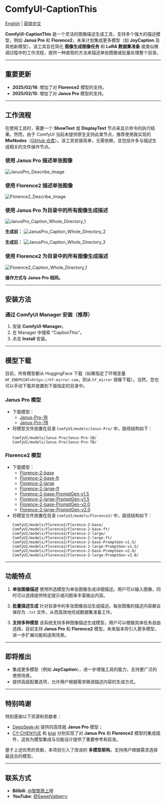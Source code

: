 # ComfyUI-CaptionThis

[English](README.md) | [简体中文](README_CN.md)

**ComfyUI-CaptionThis** 是一个灵活的图像描述生成工具，支持多个强大的描述模型，例如 **Janus Pro** 和 **Florence2**，未来计划集成更多模型（如 **JoyCaption** 及其他新模型）。该工具旨在简化 **图像生成图像任务** 和 **LoRA 数据集准备** 或类似微调过程中的工作流程，提供一种直观的方法来描述单张图像或批量处理整个目录。

---

## 重要更新

* **2025/02/16**: 增加了对 **Florence2** 模型的支持。
* **2025/02/15**: 增加了对 **Janus Pro** 模型的支持。

---

## 工作流程

在使用工具时，需要一个 **ShowText** 或 **DisplayText** 节点来显示命令的执行结果。然而，由于 ComfyUI 当前未提供原生支持此类节点，推荐使用我实现的 **MieNodes**（[GitHub 仓库](https://github.com/MieMieeeee/ComfyUI-MieNodes)）。该工具安装简单，无需依赖，且包括许多与描述生成相关的文件操作节点。

### 使用 Janus Pro 描述单张图像
![JanusPro_Describe_Image](Images/JanusPro_Describe_Image.png)

### 使用 Florence2 描述单张图像
![Florence2_Describe_Image](Images/Florence2_Describe_Image.png)

### 使用 Janus Pro 为目录中的所有图像生成描述
![JanusPro_Caption_Whole_Directory_1](Images/JanusPro_Caption_Whole_Directory_1.png)

**生成前：**
![JanusPro_Caption_Whole_Directory_2](Images/JanusPro_Caption_Whole_Directory_2.png)

**生成后：**
![JanusPro_Caption_Whole_Directory_3](Images/JanusPro_Caption_Whole_Directory_3.png)

### 使用 Florence2 为目录中的所有图像生成描述
![Florence2_Caption_Whole_Directory_1](Images/Florence2_Caption_Whole_Directory_1.png)

**操作方式与 Janus Pro 相同。**

---

## 安装方法

### 通过 ComfyUI Manager 安装（推荐）
1. 安装 **ComfyUI-Manager**。
2. 在 Manager 中搜索 "CaptionThis"。
3. 点击 **Install** 安装。

---

## 模型下载

目前，所有模型都从 HuggingFace 下载（如果指定了环境变量 `HF_ENDPOINT=https://hf-mirror.com`，则从 `hf_mirror` 镜像下载）。当然，您也可以手动下载并放置到下面指定的目录中。

### Janus Pro 模型
- 下载模型：
  - [Janus-Pro-1B](https://huggingface.co/deepseek-ai/Janus-Pro-1B)
  - [Janus-Pro-7B](https://huggingface.co/deepseek-ai/Janus-Pro-7B)
- 将模型文件放置在目录 `ComfyUI/models/Janus-Pro/` 中，路径结构如下：
  ```
  ComfyUI/models/Janus-Pro/Janus-Pro-1B/
  ComfyUI/models/Janus-Pro/Janus-Pro-7B/
  ```

### Florence2 模型
- 下载模型：
  - [Florence-2-base](https://huggingface.co/microsoft/Florence-2-base)
  - [Florence-2-base-ft](https://huggingface.co/microsoft/Florence-2-base-ft)
  - [Florence-2-large](https://huggingface.co/microsoft/Florence-2-large)
  - [Florence-2-large-ft](https://huggingface.co/microsoft/Florence-2-large-ft)
  - [Florence-2-base-PromptGen-v1.5](https://huggingface.co/MiaoshouAI/Florence-2-base-PromptGen-v1.5)
  - [Florence-2-large-PromptGen-v1.5](https://huggingface.co/MiaoshouAI/Florence-2-large-PromptGen-v1.5)
  - [Florence-2-base-PromptGen-v2.0](https://huggingface.co/MiaoshouAI/Florence-2-base-PromptGen-v2.0)
  - [Florence-2-large-PromptGen-v2.0](https://huggingface.co/MiaoshouAI/Florence-2-large-PromptGen-v2.0)
- 将模型文件放置在目录 `ComfyUI/models/Florence2/` 中，路径结构如下：
  ```
  ComfyUI/models/Florence2/Florence-2-base/
  ComfyUI/models/Florence2/Florence-2-base-ft/
  ComfyUI/models/Florence2/Florence-2-large/
  ComfyUI/models/Florence2/Florence-2-large-ft/
  ComfyUI/models/Florence2/Florence-2-base-PromptGen-v1.5/
  ComfyUI/models/Florence2/Florence-2-large-PromptGen-v1.5/
  ComfyUI/models/Florence2/Florence-2-base-PromptGen-v2.0/
  ComfyUI/models/Florence2/Florence-2-large-PromptGen-v2.0/
  ```

---

## 功能特点

1. **单张图像描述**
   使用所选模型为单张图像生成详细描述。用户可以输入图像，同时可以选择提供特定提示或问题来丰富输出内容。

2. **批量描述生成**
   针对目录中的多张图像自动生成描述。每张图像的描述内容都会保存为 `.txt` 文件，从而高效地完成数据集准备工作。

3. **支持多种模型**
   该系统支持多种图像描述生成模型，用户可以根据具体任务自由选择。目前支持 **Janus Pro** 和 **Florence2** 模型，未来版本将引入更多模型，进一步扩展功能和适用场景。

---

## 即将推出

- 集成更多模型（例如 **JoyCaption**），进一步增强工具的能力，支持更广泛的使用场景。
- 提供高级配置选项，允许用户根据需求微调描述内容的生成方式。

---

## 特别鸣谢

特别感谢以下资源和贡献者：
- [DeepSeek-AI](https://github.com/deepseek-ai/Janus) 提供的高性能 **Janus Pro** 模型；
- [CY-CHENYUE](https://github.com/CY-CHENYUE/ComfyUI-Janus-Pro) 和 [kijai](https://github.com/kijai/ComfyUI-Florence2) 分别实现了对 **Janus Pro** 和 **Florence2** 模型的集成插件，这些为模型集成与功能设计提供了重要参考和启发。

基于上述优秀的贡献，本项目引入了改进的 **多模型架构**，支持用户根据需求选择最适合的模型。

---

## 联系方式

- **Bilibili**: [@黎黎原上咩](https://space.bilibili.com/449342345)
- **YouTube**: [@SweetValberry](https://www.youtube.com/@SweetValberry)
